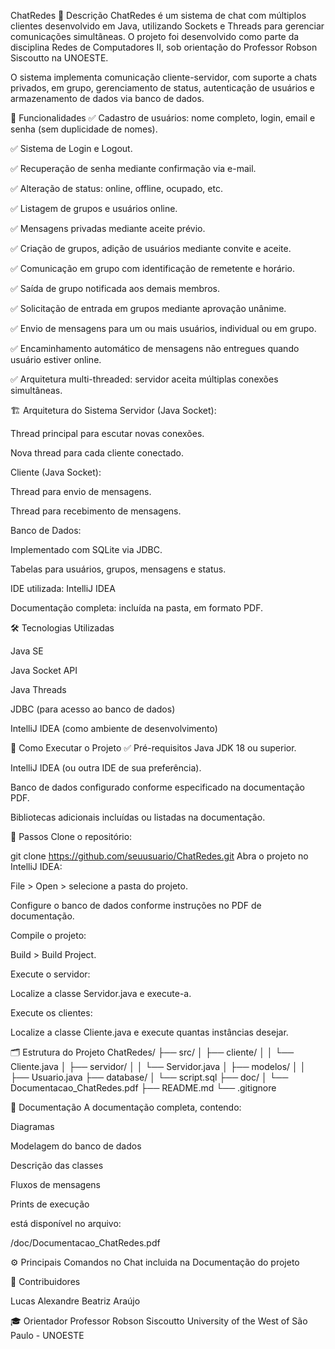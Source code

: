 ChatRedes
📡 Descrição
ChatRedes é um sistema de chat com múltiplos clientes desenvolvido em Java, utilizando Sockets e Threads para gerenciar comunicações simultâneas. O projeto foi desenvolvido como parte da disciplina Redes de Computadores II, sob orientação do Professor Robson Siscoutto na UNOESTE.

O sistema implementa comunicação cliente-servidor, com suporte a chats privados, em grupo, gerenciamento de status, autenticação de usuários e armazenamento de dados via banco de dados.

🎯 Funcionalidades
✅ Cadastro de usuários: nome completo, login, email e senha (sem duplicidade de nomes).

✅ Sistema de Login e Logout.

✅ Recuperação de senha mediante confirmação via e-mail.

✅ Alteração de status: online, offline, ocupado, etc.

✅ Listagem de grupos e usuários online.

✅ Mensagens privadas mediante aceite prévio.

✅ Criação de grupos, adição de usuários mediante convite e aceite.

✅ Comunicação em grupo com identificação de remetente e horário.

✅ Saída de grupo notificada aos demais membros.

✅ Solicitação de entrada em grupos mediante aprovação unânime.

✅ Envio de mensagens para um ou mais usuários, individual ou em grupo.

✅ Encaminhamento automático de mensagens não entregues quando usuário estiver online.

✅ Arquitetura multi-threaded: servidor aceita múltiplas conexões simultâneas.


🏗️ Arquitetura do Sistema
Servidor (Java Socket):


Thread principal para escutar novas conexões.


Nova thread para cada cliente conectado.


Cliente (Java Socket):


Thread para envio de mensagens.


Thread para recebimento de mensagens.


Banco de Dados:


Implementado com SQLite via JDBC.


Tabelas para usuários, grupos, mensagens e status.


IDE utilizada: IntelliJ IDEA


Documentação completa: incluída na pasta, em formato PDF.


🛠️ Tecnologias Utilizadas

Java SE


Java Socket API


Java Threads


JDBC (para acesso ao banco de dados)


IntelliJ IDEA (como ambiente de desenvolvimento)


🚀 Como Executar o Projeto
✅ Pré-requisitos
Java JDK 18 ou superior.

IntelliJ IDEA (ou outra IDE de sua preferência).

Banco de dados configurado conforme especificado na documentação PDF.

Bibliotecas adicionais incluídas ou listadas na documentação.

🔧 Passos
Clone o repositório:

git clone https://github.com/seuusuario/ChatRedes.git
Abra o projeto no IntelliJ IDEA:

File > Open > selecione a pasta do projeto.

Configure o banco de dados conforme instruções no PDF de documentação.

Compile o projeto:

Build > Build Project.

Execute o servidor:

Localize a classe Servidor.java e execute-a.

Execute os clientes:

Localize a classe Cliente.java e execute quantas instâncias desejar.

🗂️ Estrutura do Projeto
ChatRedes/
├── src/
│   ├── cliente/
│   │   └── Cliente.java
│   ├── servidor/
│   │   └── Servidor.java
│   ├── modelos/
│   │   ├── Usuario.java
├── database/
│   └── script.sql
├── doc/
│   └── Documentacao_ChatRedes.pdf
├── README.md
└── .gitignore

📝 Documentação
A documentação completa, contendo:

Diagramas

Modelagem do banco de dados

Descrição das classes

Fluxos de mensagens

Prints de execução

está disponível no arquivo:

/doc/Documentacao_ChatRedes.pdf

⚙️ Principais Comandos no Chat incluida na Documentação do projeto

👥 Contribuidores

Lucas Alexandre
Beatriz Araújo

🎓 Orientador
Professor Robson Siscoutto
University of the West of São Paulo - UNOESTE

